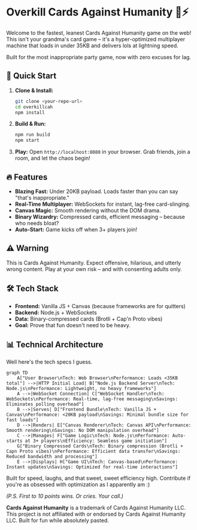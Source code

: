 # Overkill Cards Against Humanity 🎴⚡

Welcome to the fastest, leanest Cards Against Humanity game on the web! This isn't your grandma's card game – it's a hyper-optimized multiplayer machine that loads in under 35KB and delivers lols at lightning speed.

Built for the most inappropriate party game, now with zero excuses for lag.

## 🚀 Quick Start

1. **Clone & Install:**
   ```bash
   git clone <your-repo-url>
   cd overkillcah
   npm install
   ```

2. **Build & Run:**
   ```bash
   npm run build
   npm start
   ```

3. **Play:** Open `http://localhost:8080` in your browser. Grab friends, join a room, and let the chaos begin!

## 🔥 Features

- **Blazing Fast:** Under 20KB payload. Loads faster than you can say "that's inappropriate."
- **Real-Time Multiplayer:** WebSockets for instant, lag-free card-slinging.
- **Canvas Magic:** Smooth rendering without the DOM drama.
- **Binary Wizardry:** Compressed cards, efficient messaging – because who needs bloat?
- **Auto-Start:** Game kicks off when 3+ players join!

## ⚠️ Warning

This is Cards Against Humanity. Expect offensive, hilarious, and utterly wrong content. Play at your own risk – and with consenting adults only.

## 🛠️ Tech Stack

- **Frontend:** Vanilla JS + Canvas (because frameworks are for quitters)
- **Backend:** Node.js + WebSockets
- **Data:** Binary-compressed cards (Brotli + Cap'n Proto vibes)
- **Goal:** Prove that fun doesn't need to be heavy.

## 📊 Technical Architecture

Well here's the tech specs I guess.

```mermaid
graph TD
    A["User Browser\nTech: Web Browser\nPerformance: Loads <35KB total"] -->|HTTP Initial Load| B["Node.js Backend Server\nTech: Node.js\nPerformance: Lightweight, no heavy frameworks"]
    A -->|WebSocket Connection| C["WebSocket Handler\nTech: WebSockets\nPerformance: Real-time, lag-free messaging\nSavings: Eliminates polling overhead"]
    B -->|Serves| D["Frontend Bundle\nTech: Vanilla JS + Canvas\nPerformance: <20KB payload\nSavings: Minimal bundle size for fast loads"]
    D -->|Renders| E["Canvas Renderer\nTech: Canvas API\nPerformance: Smooth rendering\nSavings: No DOM manipulation overhead"]
    C -->|Manages| F["Game Logic\nTech: Node.js\nPerformance: Auto-starts at 3+ players\nEfficiency: Seamless game initiation"]
    G["Binary Compressed Cards\nTech: Binary compression (Brotli + Capn Proto vibes)\nPerformance: Efficient data transfer\nSavings: Reduced bandwidth and processing"]
    E -->|Displays| H["Game UI\nTech: Canvas-based\nPerformance: Instant updates\nSavings: Optimized for real-time interactions"]

```

Built for speed, laughs, and that sweet, sweet efficiency high. Contribute if you're as obsessed with optimization as I apparently am :)

*(P.S. First to 10 points wins. Or cries. Your call.)*

**Cards Against Humanity** is a trademark of Cards Against Humanity LLC. This project is not affiliated with or endorsed by Cards Against Humanity LLC. Built for fun while absolutely pasted.
